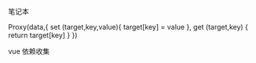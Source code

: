 笔记本

Proxy(data,{
    set (target,key,value){
        target[key] = value 
    },
    get (target,key) {
        return target[key]
    }
})


vue 依赖收集